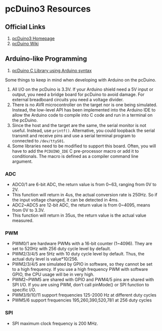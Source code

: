 # pcDuino3 Resources

## Official Links

1. [pcDuino3 Homepage](http://www.pcduino.com/pcduino-v3/)
1. [pcDuino Wiki](http://www.pcduino.com/wiki/index.php?title=Book)

## Arduino-like Programming

1. [pcDuino C Library using Arduino syntax](https://github.com/pcduino/c_environment)

Some things to keep in mind when developing with Arduino on the pcDuino.


1. All I/O on the pcDuino is 3.3V. If your Arduino shield need a 5V input or output, you need a bridge board for pcDuino to avoid damage. For external breadboard circuits you need a voltage divider.
1. There is no AVR microcontroller on the target nor is one being simulated. Instead, the low-level API has been implemented into the Arduino IDE to allow the Arduino code to compile into C code and run in a terminal on the pcDuino.
1. Since the host and the target are the same, the serial monitor is not useful. Instead, use `printf()`. Alternative, you could loopback the serial transmit and receive pins and use a serial terminal program to connected to `/dev/ttyS01`.
1. Some libraries need to be modified to support this board. Often, you will have to add the `PCDUINO_IDE` C pre-processor macro or add it to conditionals. The macro is defined as a compiler command line argument.

### ADC

* ADC0/1 are 6-bit ADC, the return value is from 0~63, ranging from 0V to 2V.
 * This function will return in 4us, the actual conversion rate is 250Hz. So if the input voltage changed, it can be detected in 4ms.
* ADC2~ADC5 are 12-bit ADC, the return value is from 0~4095, means from 0V to 3.3V.
 * This function will return in 35us, the return value is the actual value measured.

### PWM

* PWM0/1 are hardware PWMs with a 16-bit counter (1~4096). They are set to 520Hz with 256 duty cycle level by default. 
* PWM2/3/4/5 are 5Hz with 10 duty cycle level by default. Thus, the actual duty level is value*10/256. 
 * PWM2/3/4/5 are simulated by GPIO in software, so they cannot be set to a high frequency. If you use a high frequency PWM with software GPIO, the CPU usage will be in very high.
* PWM2~PWM5 are shared with GPIO and PWM4/5 pins are shared with SPI I/O. If you are using PWM, don’t call pinMode() or SPI function to specific I/O.
* PWM3/9/10/11 support frequencies 125-2000 Hz at different duty cycles
* PWM5/6 support frequencies 195,260,390,520,781 at 256 duty cycles

### SPI

* SPI maximum clock frequency is 200 MHz.
